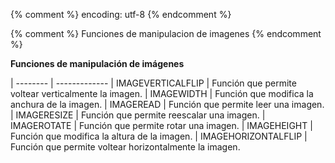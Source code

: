 {% comment %} encoding: utf-8 {% endcomment %}

{% comment %} Funciones de manipulacion de imagenes {% endcomment %}
 

**Funciones de manipulación de imágenes**

| -------- | -------------
| IMAGEVERTICALFLIP | Función que permite voltear verticalmente la imagen.
| IMAGEWIDTH | Función que modifica la anchura de la imagen.
| IMAGEREAD | Función que permite leer una imagen.
| IMAGERESIZE | Función que permite reescalar una imagen.
| IMAGEROTATE | Función que permite rotar una imagen.
| IMAGEHEIGHT | Función que modifica la altura de la imagen.
| IMAGEHORIZONTALFLIP | Función que permite voltear horizontalmente la imagen.
